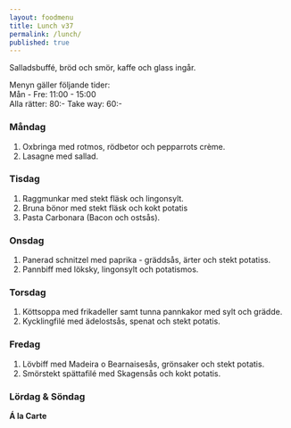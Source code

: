 ```yaml
---
layout: foodmenu
title: Lunch v37
permalink: /lunch/
published: true
---
```













Salladsbuffé, bröd och smör, kaffe och glass ingår.

Menyn gäller följande tider:  
Mån - Fre: 11:00 - 15:00  
Alla rätter: 80:- Take way: 60:-

### Måndag

1. Oxbringa med rotmos, rödbetor och pepparrots crème.
2. Lasagne med sallad.

### Tisdag

1. Raggmunkar med stekt fläsk och lingonsylt.
2. Bruna bönor med stekt fläsk och kokt potatis
3. Pasta Carbonara (Bacon och ostsås).

### Onsdag

1. Panerad schnitzel med paprika - gräddsås, ärter och stekt potatiss.
2. Pannbiff med löksky, lingonsylt och potatismos.

### Torsdag

1. Köttsoppa med frikadeller samt tunna pannkakor med sylt och grädde.
2. Kycklingfilé med ädelostsås, spenat och stekt potatis.


### Fredag

1. Lövbiff med Madeira o Bearnaisesås, grönsaker och stekt potatis.
2. Smörstekt spättafilé med Skagensås och kokt potatis.

### Lördag & Söndag

**Á la Carte**
